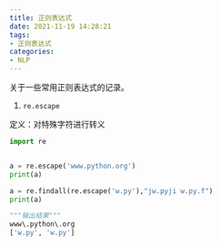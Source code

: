 ```yaml
---
title: 正则表达式
date: 2021-11-19 14:28:21
tags:
- 正则表达式
categories:
- NLP
---
```

关于一些常用正则表达式的记录。
<!-- more -->

1. `re.escape`

定义：对特殊字符进行转义

```python
import re


a = re.escape('www.python.org')
print(a)

a = re.findall(re.escape('w.py'),"jw.pyji w.py.f")
print(a)

"""输出结果"""
www\.python\.org
['w.py', 'w.py']
```

